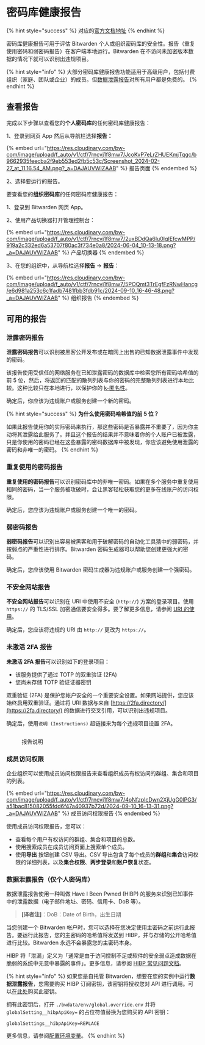 # 密码库健康报告

{% hint style="success" %}
对应的[官方文档地址](https://bitwarden.com/help/article/reports/)
{% endhint %}

密码库健康报告可用于评估 Bitwarden 个人或组织密码库的安全性。报告（重复使用密码和弱密码报告）在客户端本地运行。Bitwarden 在不访问未加密版本数据的情况下就可以识别出违规项目。

{% hint style="info" %}
大部分密码库健康报告功能适用于高级用户，包括付费组织（家庭、团队或企业）的成员。但[数据泄露报告](vault-health-reports.md#data-breach-report-individual-vaults-only)对所有用户都是免费的。
{% endhint %}

## 查看报告 <a href="#view-a-report" id="view-a-report"></a>

完成以下步骤以查看您的**个人密码库**的任何密码库健康报告：

1、登录到网页 App 然后从导航栏选择**报告：**

{% embed url="https://res.cloudinary.com/bw-com/image/upload/f_auto/v1/ctf/7rncvj1f8mw7/JcoKvP7eLrZHUEKmjTqgc/b9662935feecba2f9eb553ed2fb5c53c/Screenshot_2024-02-27_at_11.16.54_AM.png?_a=DAJAUVWIZAAB" %}
报告页面
{% endembed %}

2、选择要运行的报告。

要查看您的**组织密码库**的任何密码库健康报告：

1、登录到 Bitwarden 网页 App。

2、使用产品切换器打开管理控制台：

{% embed url="https://res.cloudinary.com/bw-com/image/upload/f_auto/v1/ctf/7rncvj1f8mw7/2uxBDdQa6lu0IgIEfcwMPP/919a2c332ed6a53707f80ac3f734e0a8/2024-06-04_10-13-18.png?_a=DAJAUVWIZAAB" %}
产品切换器
{% endembed %}

3、在您的组织中，从导航栏选择**报告** → **报告**：

{% embed url="https://res.cloudinary.com/bw-com/image/upload/f_auto/v1/ctf/7rncvj1f8mw7/5POQmt3TrEgfFzRNwHancg/e6d981a253c6c1fadb7481fbb3fdb91c/2024-09-10_16-46-48.png?_a=DAJAUVWIZAAB" %}
组织报告
{% endembed %}

## 可用的报告 <a href="#available-reports" id="available-reports"></a>

### 泄露密码报告 <a href="#exposed-passwords-report" id="exposed-passwords-report"></a>

**泄露密码报告**可以识别被黑客公开发布或在暗网上出售的已知数据泄露事件中发现的密码。

该报告使用受信任的网络服务在已知泄露密码的数据库中检索您所有密码哈希值的前 5 位，然后，将返回的匹配的散列列表与你的密码的完整散列列表进行本地比较。这种比较只在本地进行，以保护你的 [k-匿名性](https://en.wikipedia.org/wiki/K-anonymity)。

确定后，你应该为违规账户或服务创建一个新的密码。

{% hint style="success" %}
**为什么使用密码哈希值的前 5 位？**

如果此报告使用你的实际密码来执行，那这些密码是否暴露并不重要了，因为你主动将其泄露给此服务了。并且这个报告的结果并不意味着你的个人账户已被泄露，只是你使用的密码已经在这些暴露的密码数据库中被发现，你应该避免使用泄露的密码和非唯一的密码。
{% endhint %}

### 重复使用的密码报告 <a href="#reused-passwords-report" id="reused-passwords-report"></a>

**重复使用的密码报告**可以识别密码库中的非唯一密码。如果在多个服务中重复使用相同的密码，当一个服务被攻破时，会让黑客轻松获取您的更多在线账户的访问权限。

确定后，您应该为违规账户或服务创建一个唯一的密码。

### 弱密码报告 <a href="#weak-passwords-report" id="weak-passwords-report"></a>

**弱密码报告**可以识别出容易被黑客和用于破解密码的自动化工具猜中的弱密码，并按弱点的严重性进行排序。Bitwarden 密码生成器可以帮助您创建更强大的密码。

确定后，您应该使用 Bitwarden 密码生成器为违规账户或服务创建一个强密码。

### 不安全网站报告 <a href="#unsecured-websites-report" id="unsecured-websites-report"></a>

**不安全网站报告**可以识别在 URI 中使用不安全 (`http://`) 方案的登录项目。使用 `https://` 的 TLS/SSL 加密通信要安全得多。要了解更多信息，请参阅 [URI 的使用](../auto-fill/using-uris.md)。

确定后，您应该将违规的 URI 由 `http://` 更改为 `https://`。

### 未激活 2FA 报告 <a href="#inactive-2-fa-report" id="inactive-2-fa-report"></a>

**未激活 2FA 报告**可以识别如下的登录项目：

* 该服务提供了通过 TOTP 的双重验证 (2FA)
* 您尚未存储 TOTP 验证证器密钥

双重验证 (2FA) 是保护您帐户安全的一个重要安全设置。如果网站提供，您应该始终启用双重验证。通过将 URI 数据与来自 [https://2fa.directory/](https://2fa.directory/) 的数据进行交叉引用，可以识别出违规项目。

确定后，使用`说明 (Instructions)` 超链接来为每个违规项目设置 2FA。

<figure><img src="https://res.cloudinary.com/bw-com/image/upload/f_auto/v1/ctf/7rncvj1f8mw7/3USpBf7beuGcdJvMhDrwNI/570672e3220f09e0398ced33a154b1ea/inactive-2fa.png?_a=DAJAUVWIZAAB" alt=""><figcaption><p>报告说明</p></figcaption></figure>

### 成员访问权限 <a href="#member-access" id="member-access"></a>

企业组织可以使用成员访问权限报告来查看组织成员有权访问的群组、集合和项目的列表。

{% embed url="https://res.cloudinary.com/bw-com/image/upload/f_auto/v1/ctf/7rncvj1f8mw7/4oNfzpIcDwn2XjUgG0lPG3/a51bac815082055fdd6f47a40937b72d/2024-09-10_16-13-31.png?_a=DAJAUVWIZAAB" %}
成员访问权限报告
{% endembed %}

使用成员访问权限报告，您可以：

* 查看每个用户有权访问的群组、集合和项目的总数。
* 使用搜索成员在成员访问页面上搜索单个成员。
* 使用**导出** 按钮创建 CSV 导出。CSV 导出包含了每个成员的**群组**和**集合**访问权限的详细列表，以及**集合权限**、**两步登录**和**账户恢复**状态。

### 数据泄露报告（仅个人密码库） <a href="#data-breach-report-individual-vaults-only" id="data-breach-report-individual-vaults-only"></a>

数据泄露报告使用一种叫做 Have I Been Pwned (HIBP) 的服务来识别已知事件中的泄露数据（电子邮件地址、密码、信用卡、DoB 等）。

> **\[译者注]**：DoB：Date of Birth，出生日期

当您创建一个 Bitwarden 帐户时，您可以选择在您决定使用主密码之前运行此报告。要运行此报告，您的主密码的哈希值将发送到 HIBP，并与存储的公开哈希值进行比较。Bitwarden 永远不会暴露您的主密码本身。

HIBP 将「泄漏」定义为「通常是由于访问控制不足或软件的安全弱点造成数据在脆弱的系统中无意中暴露的事件」。更多信息，请参阅 [HIBP 常见问题文档](https://haveibeenpwned.com/FAQs)。

{% hint style="info" %}
如果您是自托管 Bitwarden，想要在您的实例中运行**数据泄露报告**，您需要购买 HIBP 订阅密钥，该密钥将授权您对 API 进行调用。可以[在此处](https://haveibeenpwned.com/API/Key)购买此密钥。

拥有此密钥后，打开 `./bwdata/env/global.override.env` 并将 `globalSetting__hibpApiKey=` 的占位符值替换为您购买的 API 密钥：

```
globalSettings__hibpApiKey=REPLACE
```

更多信息，请参阅[配置环境变量](../self-hosting/configure-environment-variables.md)。
{% endhint %}

